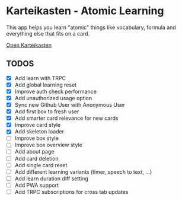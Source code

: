 # Karteikasten - Atomic Learning

This app helps you learn "atomic" things like vocabulary, formula and everything else that fits on a card.

[Open Karteikasten](https://karteikasten.vercel.app)

## TODOS

- [x] Add learn with TRPC
- [x] Add global learning reset
- [x] Improve auth check performance
- [x] Add unauthorized usage option
- [x] Sync new Github User with Anonymous User
- [x] Add first box to fresh user
- [x] Add smarter card relevance for new cards
- [x] Improve card style
- [x] Add skeleton loader
- [ ] Improve box style
- [ ] Improve box overview style
- [ ] Add about page
- [ ] Add card deletion
- [ ] Add single card reset
- [ ] Add different learning variants (timer, speech to text, ...)
- [ ] Add learn duration diff setting
- [ ] Add PWA support
- [ ] Add TRPC subscriptions for cross tab updates
